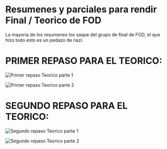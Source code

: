 # Resumenes y parciales para rendir Final / Teorico de FOD

La mayoria de los resumenes los saque del grupo de final de FOD, el que hizo todo esto es un pedazo de nazi.  

# PRIMER REPASO PARA EL TEORICO: 
![Primer repaso Teorico parte 1](https://github.com/Giancardonee/FOD/assets/114377978/23cbd47d-5f70-4e8b-b811-f14ce45af794)  

![Primer repaso Teorico parte 2](https://github.com/Giancardonee/FOD/assets/114377978/b361623e-6d09-4f88-8825-dd2e0ba5ebbc)  


# SEGUNDO REPASO PARA EL TEORICO: 

![Segundo repaso Teorico parte 1](https://github.com/Giancardonee/FOD/assets/114377978/b03d4e8f-7087-476b-aa8c-57144595e3ff)  


![Segundo repaso Teorico parte 2](https://github.com/Giancardonee/FOD/assets/114377978/032deceb-6151-4baf-a208-b7fb8955b70a)  
